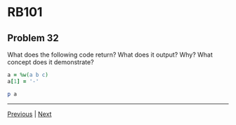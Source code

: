 # RB101
## Problem 32

What does the following code return? What does it output? Why? What concept does it demonstrate?

```ruby
a = %w(a b c)
a[1] = '-'

p a
```

---

[Previous](031.md) | [Next](033.md)
